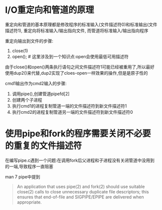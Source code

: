 # I/O重定向和管道的原理

重定向和管道的基本原理都是修改程序的标准输入(文件描述符0)和标准输出(文件描述符1), 重定向将标准输入/输出指向文件, 而管道将标准输入/输出指向程序

重定向输出到文件的步骤:
1. close(1)
2. open(<dstfile>); # 这里涉及到一个知识点:open会使用最低可用描述符

由于close()和open()两条执行语句之间文件描述符1可能已经被重用了,所以最好使用dup2()来代替,dup2实现了cloes-open一样效果的操作,但是是原子性的


cmd1输出作为cmd2输入的步骤:
1. 调用pipe(),创建管道pipefd[2]
2. 创建两个子进程
3. 执行cmd1的进程复制管道一端的文件描述符到新文件描述符1
4. 执行cmd2的进程复制管道另一端的文件描述符到新文件描述符0

# 使用pipe和fork的程序需要关闭不必要的重复的文件描述符

在编写pipe.c遇到一个问题:在调用fork后父进程和子进程没有关闭管道中没用到的一端,导致程序一直阻塞

man 7 pipe中提到
> An application  that uses pipe(2) and fork(2) should use suitable close(2) calls to close unnecessary duplicate  file  descriptors;  this  ensures that end-of-file and SIGPIPE/EPIPE are delivered when appropriate.


